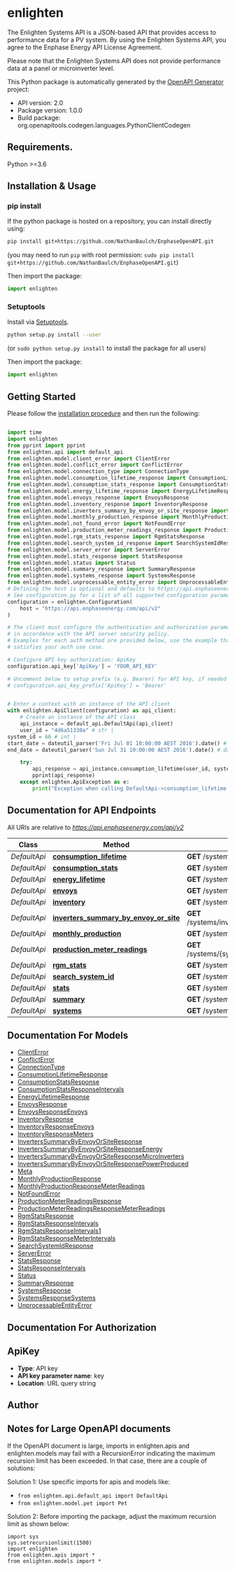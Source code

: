 # enlighten
The Enlighten Systems API is a JSON-based API that provides access to performance data for a PV system. By using the Enlighten Systems API, you agree to the Enphase Energy API License Agreement.

Please note that the Enlighten Systems API does not provide performance data at a panel or microinverter level.

This Python package is automatically generated by the [OpenAPI Generator](https://openapi-generator.tech) project:

- API version: 2.0
- Package version: 1.0.0
- Build package: org.openapitools.codegen.languages.PythonClientCodegen

## Requirements.

Python >=3.6

## Installation & Usage
### pip install

If the python package is hosted on a repository, you can install directly using:

```sh
pip install git+https://github.com/NathanBaulch/EnphaseOpenAPI.git
```
(you may need to run `pip` with root permission: `sudo pip install git+https://github.com/NathanBaulch/EnphaseOpenAPI.git`)

Then import the package:
```python
import enlighten
```

### Setuptools

Install via [Setuptools](http://pypi.python.org/pypi/setuptools).

```sh
python setup.py install --user
```
(or `sudo python setup.py install` to install the package for all users)

Then import the package:
```python
import enlighten
```

## Getting Started

Please follow the [installation procedure](#installation--usage) and then run the following:

```python

import time
import enlighten
from pprint import pprint
from enlighten.api import default_api
from enlighten.model.client_error import ClientError
from enlighten.model.conflict_error import ConflictError
from enlighten.model.connection_type import ConnectionType
from enlighten.model.consumption_lifetime_response import ConsumptionLifetimeResponse
from enlighten.model.consumption_stats_response import ConsumptionStatsResponse
from enlighten.model.energy_lifetime_response import EnergyLifetimeResponse
from enlighten.model.envoys_response import EnvoysResponse
from enlighten.model.inventory_response import InventoryResponse
from enlighten.model.inverters_summary_by_envoy_or_site_response import InvertersSummaryByEnvoyOrSiteResponse
from enlighten.model.monthly_production_response import MonthlyProductionResponse
from enlighten.model.not_found_error import NotFoundError
from enlighten.model.production_meter_readings_response import ProductionMeterReadingsResponse
from enlighten.model.rgm_stats_response import RgmStatsResponse
from enlighten.model.search_system_id_response import SearchSystemIdResponse
from enlighten.model.server_error import ServerError
from enlighten.model.stats_response import StatsResponse
from enlighten.model.status import Status
from enlighten.model.summary_response import SummaryResponse
from enlighten.model.systems_response import SystemsResponse
from enlighten.model.unprocessable_entity_error import UnprocessableEntityError
# Defining the host is optional and defaults to https://api.enphaseenergy.com/api/v2
# See configuration.py for a list of all supported configuration parameters.
configuration = enlighten.Configuration(
    host = "https://api.enphaseenergy.com/api/v2"
)

# The client must configure the authentication and authorization parameters
# in accordance with the API server security policy.
# Examples for each auth method are provided below, use the example that
# satisfies your auth use case.

# Configure API key authorization: ApiKey
configuration.api_key['ApiKey'] = 'YOUR_API_KEY'

# Uncomment below to setup prefix (e.g. Bearer) for API key, if needed
# configuration.api_key_prefix['ApiKey'] = 'Bearer'


# Enter a context with an instance of the API client
with enlighten.ApiClient(configuration) as api_client:
    # Create an instance of the API class
    api_instance = default_api.DefaultApi(api_client)
    user_id = "4d6a51330a" # str | 
system_id = 66 # int | 
start_date = dateutil_parser('Fri Jul 01 10:00:00 AEST 2016').date() # date | The date on which to start the time series. Defaults to the system's operational date. (optional)
end_date = dateutil_parser('Sun Jul 31 10:00:00 AEST 2016').date() # date | The last date to include in the time series. Defaults to yesterday or the last day the system reported, whichever is earlier. (optional)

    try:
        api_response = api_instance.consumption_lifetime(user_id, system_id, start_date=start_date, end_date=end_date)
        pprint(api_response)
    except enlighten.ApiException as e:
        print("Exception when calling DefaultApi->consumption_lifetime: %s\n" % e)
```

## Documentation for API Endpoints

All URIs are relative to *https://api.enphaseenergy.com/api/v2*

Class | Method | HTTP request | Description
------------ | ------------- | ------------- | -------------
*DefaultApi* | [**consumption_lifetime**](docs/DefaultApi.md#consumption_lifetime) | **GET** /systems/{system_id}/consumption_lifetime | 
*DefaultApi* | [**consumption_stats**](docs/DefaultApi.md#consumption_stats) | **GET** /systems/{system_id}/consumption_stats | 
*DefaultApi* | [**energy_lifetime**](docs/DefaultApi.md#energy_lifetime) | **GET** /systems/{system_id}/energy_lifetime | 
*DefaultApi* | [**envoys**](docs/DefaultApi.md#envoys) | **GET** /systems/{system_id}/envoys | 
*DefaultApi* | [**inventory**](docs/DefaultApi.md#inventory) | **GET** /systems/{system_id}/inventory | 
*DefaultApi* | [**inverters_summary_by_envoy_or_site**](docs/DefaultApi.md#inverters_summary_by_envoy_or_site) | **GET** /systems/inverters_summary_by_envoy_or_site | 
*DefaultApi* | [**monthly_production**](docs/DefaultApi.md#monthly_production) | **GET** /systems/{system_id}/monthly_production | 
*DefaultApi* | [**production_meter_readings**](docs/DefaultApi.md#production_meter_readings) | **GET** /systems/{system_id}/production_meter_readings | 
*DefaultApi* | [**rgm_stats**](docs/DefaultApi.md#rgm_stats) | **GET** /systems/{system_id}/rgm_stats | 
*DefaultApi* | [**search_system_id**](docs/DefaultApi.md#search_system_id) | **GET** /systems/search_system_id | 
*DefaultApi* | [**stats**](docs/DefaultApi.md#stats) | **GET** /systems/{system_id}/stats | 
*DefaultApi* | [**summary**](docs/DefaultApi.md#summary) | **GET** /systems/{system_id}/summary | 
*DefaultApi* | [**systems**](docs/DefaultApi.md#systems) | **GET** /systems | 


## Documentation For Models

 - [ClientError](docs/ClientError.md)
 - [ConflictError](docs/ConflictError.md)
 - [ConnectionType](docs/ConnectionType.md)
 - [ConsumptionLifetimeResponse](docs/ConsumptionLifetimeResponse.md)
 - [ConsumptionStatsResponse](docs/ConsumptionStatsResponse.md)
 - [ConsumptionStatsResponseIntervals](docs/ConsumptionStatsResponseIntervals.md)
 - [EnergyLifetimeResponse](docs/EnergyLifetimeResponse.md)
 - [EnvoysResponse](docs/EnvoysResponse.md)
 - [EnvoysResponseEnvoys](docs/EnvoysResponseEnvoys.md)
 - [InventoryResponse](docs/InventoryResponse.md)
 - [InventoryResponseEnvoys](docs/InventoryResponseEnvoys.md)
 - [InventoryResponseMeters](docs/InventoryResponseMeters.md)
 - [InvertersSummaryByEnvoyOrSiteResponse](docs/InvertersSummaryByEnvoyOrSiteResponse.md)
 - [InvertersSummaryByEnvoyOrSiteResponseEnergy](docs/InvertersSummaryByEnvoyOrSiteResponseEnergy.md)
 - [InvertersSummaryByEnvoyOrSiteResponseMicroInverters](docs/InvertersSummaryByEnvoyOrSiteResponseMicroInverters.md)
 - [InvertersSummaryByEnvoyOrSiteResponsePowerProduced](docs/InvertersSummaryByEnvoyOrSiteResponsePowerProduced.md)
 - [Meta](docs/Meta.md)
 - [MonthlyProductionResponse](docs/MonthlyProductionResponse.md)
 - [MonthlyProductionResponseMeterReadings](docs/MonthlyProductionResponseMeterReadings.md)
 - [NotFoundError](docs/NotFoundError.md)
 - [ProductionMeterReadingsResponse](docs/ProductionMeterReadingsResponse.md)
 - [ProductionMeterReadingsResponseMeterReadings](docs/ProductionMeterReadingsResponseMeterReadings.md)
 - [RgmStatsResponse](docs/RgmStatsResponse.md)
 - [RgmStatsResponseIntervals](docs/RgmStatsResponseIntervals.md)
 - [RgmStatsResponseIntervals1](docs/RgmStatsResponseIntervals1.md)
 - [RgmStatsResponseMeterIntervals](docs/RgmStatsResponseMeterIntervals.md)
 - [SearchSystemIdResponse](docs/SearchSystemIdResponse.md)
 - [ServerError](docs/ServerError.md)
 - [StatsResponse](docs/StatsResponse.md)
 - [StatsResponseIntervals](docs/StatsResponseIntervals.md)
 - [Status](docs/Status.md)
 - [SummaryResponse](docs/SummaryResponse.md)
 - [SystemsResponse](docs/SystemsResponse.md)
 - [SystemsResponseSystems](docs/SystemsResponseSystems.md)
 - [UnprocessableEntityError](docs/UnprocessableEntityError.md)


## Documentation For Authorization


## ApiKey

- **Type**: API key
- **API key parameter name**: key
- **Location**: URL query string


## Author




## Notes for Large OpenAPI documents
If the OpenAPI document is large, imports in enlighten.apis and enlighten.models may fail with a
RecursionError indicating the maximum recursion limit has been exceeded. In that case, there are a couple of solutions:

Solution 1:
Use specific imports for apis and models like:
- `from enlighten.api.default_api import DefaultApi`
- `from enlighten.model.pet import Pet`

Solution 2:
Before importing the package, adjust the maximum recursion limit as shown below:
```
import sys
sys.setrecursionlimit(1500)
import enlighten
from enlighten.apis import *
from enlighten.models import *
```

